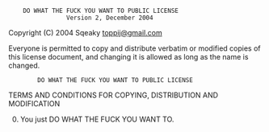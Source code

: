         DO WHAT THE FUCK YOU WANT TO PUBLIC LICENSE 
                    Version 2, December 2004 

 Copyright (C) 2004 Sqeaky <toppij@gmail.com> 

 Everyone is permitted to copy and distribute verbatim or modified 
 copies of this license document, and changing it is allowed as long 
 as the name is changed. 

            DO WHAT THE FUCK YOU WANT TO PUBLIC LICENSE 
   TERMS AND CONDITIONS FOR COPYING, DISTRIBUTION AND MODIFICATION 

  0. You just DO WHAT THE FUCK YOU WANT TO.

